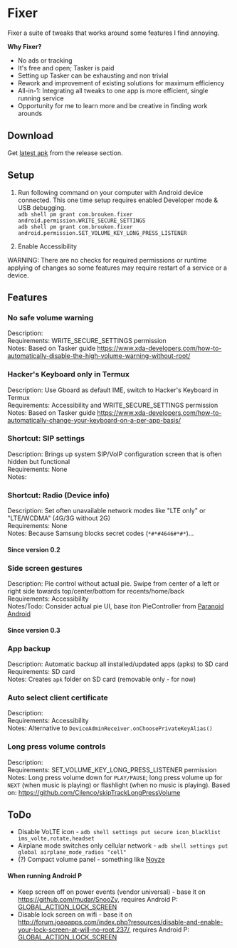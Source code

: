 # Fixer

Fixer a suite of tweaks that works around some features I find annoying.

**Why Fixer?**
*    No ads or tracking
*    It's free and open; Tasker is paid
*    Setting up Tasker can be exhausting and non trivial
*    Rework and improvement of existing solutions for maximum efficiency
*    All-in-1: Integrating all tweaks to one app is more efficient, single running service
*    Opportunity for me to learn more and be creative in finding work arounds

## Download

Get [latest apk](https://github.com/moneytoo/Fixer/releases/latest) from the release section.

## Setup

1. Run following command on your computer with Android device connected. This one time setup requires enabled Developer mode & USB debugging. <br> ``adb shell pm grant com.brouken.fixer android.permission.WRITE_SECURE_SETTINGS`` <br> ``adb shell pm grant com.brouken.fixer android.permission.SET_VOLUME_KEY_LONG_PRESS_LISTENER``

2. Enable Accessibility

WARNING: There are no checks for required permissions or runtime applying of changes so some features may require restart of a service or a device.

## Features

### No safe volume warning
Description: <br>
Requirements: WRITE_SECURE_SETTINGS permission<br>
Notes: Based on Tasker guide https://www.xda-developers.com/how-to-automatically-disable-the-high-volume-warning-without-root/

### Hacker's Keyboard only in Termux
Description: Use Gboard as default IME, switch to Hacker's Keyboard in Termux<br>
Requirements: Accessibility and WRITE_SECURE_SETTINGS permission<br>
Notes: Based on Tasker guide https://www.xda-developers.com/how-to-automatically-change-your-keyboard-on-a-per-app-basis/

### Shortcut: SIP settings
Description: Brings up system SIP/VoIP configuration screen that is often hidden but functional<br>
Requirements: None<br>
Notes:

### Shortcut: Radio (Device info)
Description: Set often unavailable network modes like "LTE only" or "LTE/WCDMA" (4G/3G without 2G)<br>
Requirements: None<br>
Notes: Because Samsung blocks secret codes (``*#*#4646#*#*``)...

#### Since version 0.2

### Side screen gestures
Description: Pie control without actual pie. Swipe from center of a left or right side towards top/center/bottom for recents/home/back<br>
Requirements: Accessibility<br>
Notes/Todo: Consider actual pie UI, base iton PieController from [Paranoid Android](https://github.com/AOSPA/android_frameworks_base/tree/85bab89a8f92f85d210f0c29601cf3b1b2a5225a/packages/SystemUI/src/com/android/systemui/statusbar/pie)

#### Since version 0.3

### App backup
Description: Automatic backup all installed/updated apps (apks) to SD card<br>
Requirements: SD card<br>
Notes: Creates ``apk`` folder on SD card (removable only - for now)

### Auto select client certificate
Description: <br>
Requirements: Accessibility<br>
Notes: Alternative to ``DeviceAdminReceiver.onChoosePrivateKeyAlias()``

### Long press volume controls
Description: <br>
Requirements: SET_VOLUME_KEY_LONG_PRESS_LISTENER permission<br>
Notes: Long press volume down for ``PLAY/PAUSE``; long press volume up for ``NEXT`` (when music is playing) or flashlight (when no music is playing). Based on: https://github.com/Cilenco/skipTrackLongPressVolume

## ToDo

*    Disable VoLTE icon - ``adb shell settings put secure icon_blacklist ims_volte,rotate,headset``
*    Airplane mode switches only cellular network - ``adb shell settings put global airplane_mode_radios "cell"``
*    (?) Compact volume panel - something like [Noyze](https://forum.xda-developers.com/android/apps-games/app-noyze-volume-panel-replacement-t2875501)

#### When running Android P
*    Keep screen off on power events (vendor universal) - base it on https://github.com/mudar/SnooZy, requires Android P: [GLOBAL_ACTION_LOCK_SCREEN](https://developer.android.com/reference/android/accessibilityservice/AccessibilityService.html#GLOBAL_ACTION_LOCK_SCREEN)
*    Disable lock screen on wifi - base it on http://forum.joaoapps.com/index.php?resources/disable-and-enable-your-lock-screen-at-will-no-root.237/, requires Android P: [GLOBAL_ACTION_LOCK_SCREEN](https://developer.android.com/reference/android/accessibilityservice/AccessibilityService.html#GLOBAL_ACTION_LOCK_SCREEN)
